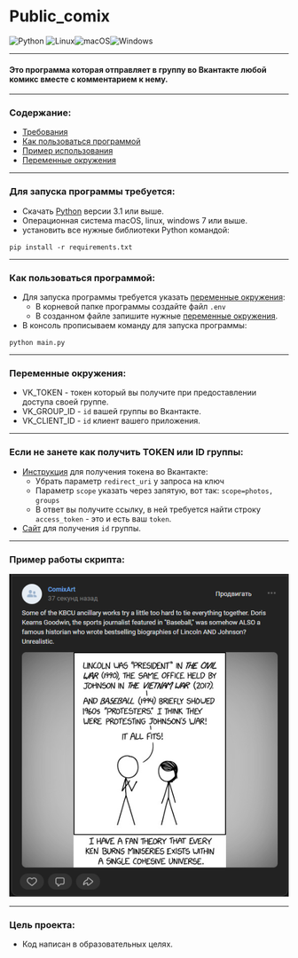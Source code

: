 # Public_comix
![Python](https://img.shields.io/badge/python-3670A0?style=for-the-badge&logo=python&logoColor=ffdd54)
![Linux](https://img.shields.io/badge/Linux-FCC624?style=for-the-badge&logo=linux&logoColor=black)![macOS](https://img.shields.io/badge/mac%20os-000000?style=for-the-badge&logo=macos&logoColor=F0F0F0)![Windows](https://img.shields.io/badge/Windows-0078D6?style=for-the-badge&logo=windows&logoColor=white)

___
#### Это программа которая отправляет в группу во Вкантакте любой комикс вместе с комментарием к нему.
___
### Содержание:
* [Требования](https://github.com/Artuom4ik/public_comix#%D0%B4%D0%BB%D1%8F-%D0%B7%D0%B0%D0%BF%D1%83%D1%81%D0%BA%D0%B0-%D0%BF%D1%80%D0%BE%D0%B3%D1%80%D0%B0%D0%BC%D0%BC%D1%8B-%D1%82%D1%80%D0%B5%D0%B1%D1%83%D0%B5%D1%82%D1%81%D1%8F)
* [Как пользоваться программой](https://github.com/Artuom4ik/public_comix#%D0%BA%D0%B0%D0%BA-%D0%BF%D0%BE%D0%BB%D1%8C%D0%B7%D0%BE%D0%B2%D0%B0%D1%82%D1%8C%D1%81%D1%8F-%D0%BF%D1%80%D0%BE%D0%B3%D1%80%D0%B0%D0%BC%D0%BC%D0%BE%D0%B9)
* [Пример использования](https://github.com/Artuom4ik/public_comix#%D0%BF%D1%80%D0%B8%D0%BC%D0%B5%D1%80-%D1%80%D0%B0%D0%B1%D0%BE%D1%82%D1%8B-%D1%81%D0%BA%D1%80%D0%B8%D0%BF%D1%82%D0%B0)
* [Переменные окружения](https://github.com/Artuom4ik/public_comix#%D0%BF%D0%B5%D1%80%D0%B5%D0%BC%D0%B5%D0%BD%D0%BD%D1%8B%D0%B5-%D0%BE%D0%BA%D1%80%D1%83%D0%B6%D0%B5%D0%BD%D0%B8%D1%8F)
___
### Для запуска программы требуется:
 * Скачать [Python](https://www.python.org/) версии 3.1 или выше.
 * Операционная система macOS, linux, windows 7 или выше.
 * установить все нужные библиотеки Python командой:
```
pip install -r requirements.txt
```
___
### Как пользоваться программой:
* Для запуска программы требуется указать [переменные окружения](https://github.com/Artuom4ik/public_comix#%D0%BF%D0%B5%D1%80%D0%B5%D0%BC%D0%B5%D0%BD%D0%BD%D1%8B%D0%B5-%D0%BE%D0%BA%D1%80%D1%83%D0%B6%D0%B5%D0%BD%D0%B8%D1%8F):
    * В корневой папке программы создайте файл ```.env```
    * В созданном файле запишите нужные [переменные окружения](https://github.com/Artuom4ik/public_comix#%D0%BF%D0%B5%D1%80%D0%B5%D0%BC%D0%B5%D0%BD%D0%BD%D1%8B%D0%B5-%D0%BE%D0%BA%D1%80%D1%83%D0%B6%D0%B5%D0%BD%D0%B8%D1%8F).
* В консоль прописываем команду для запуска программы:
```
python main.py
```
___
### Переменные окружения:
* VK_TOKEN - токен который вы получите при предоставлении доступа своей группе.
* VK_GROUP_ID - ```id``` вашей группы во Вкантакте.
* VK_CLIENT_ID - ```id``` клиент вашего приложения.
___
### Если не занете как получить TOKEN или ID группы:
* [Инструкция](https://vk.com/dev/implicit_flow_user) для получения токена во Вкантакте:
    * Убрать параметр `redirect_uri` у запроса на ключ
    * Параметр `scope` указать через запятую, вот так: `scope=photos, groups`
    * В ответ вы получите ссылку, в ней требуется найти строку `access_token` - это и есть ваш `token`.
* [Сайт](https://regvk.com/id/) для получения `id` группы.
___
### Пример работы скрипта:
![image](image/Снимок.png)
___
### Цель проекта:
* Код написан в образовательных целях.

